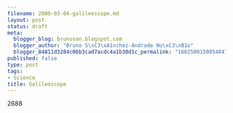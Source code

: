 ```yaml
--- 
filename: 2009-03-04-galileoscope.md
layout: post
status: draft
meta: 
  blogger_blog: brunosan.blogspot.com
  blogger_author: "Bruno S\xC3\xA1nchez-Andrade Nu\xC3\xB1o"
  blogger_84811d3284c06b3cad7acdc4a1b30d1c_permalink: "160250015095484704"
published: false
type: post
tags: 
- Science
title: Galileoscope
---
```

2688
